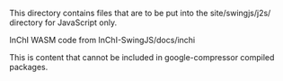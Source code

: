 This directory contains files that are to be 
put into the site/swingjs/j2s/ directory for JavaScript only.


InChI WASM code from InChI-SwingJS/docs/inchi

This is content that cannot be included in google-compressor compiled packages.

